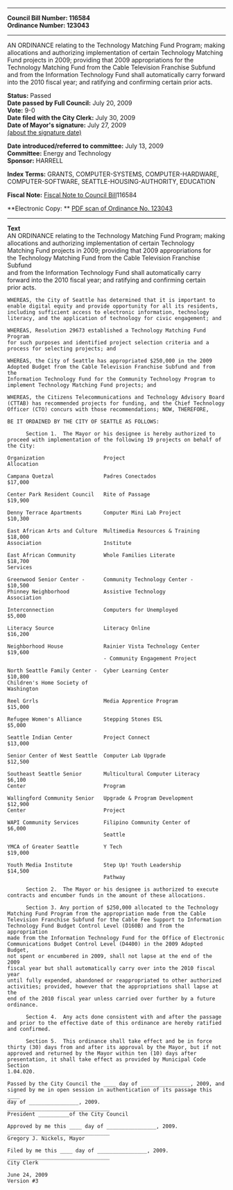 * * * * *  
  
**Council Bill Number: [](#h0)[](#h2)116584**   
**Ordinance Number: 123043**  
  
* * * * *  
  
AN ORDINANCE relating to the Technology Matching Fund Program; making allocations and authorizing implementation of certain Technology Matching Fund projects in 2009; providing that 2009 appropriations for the Technology Matching Fund from the Cable Television Franchise Subfund and from the Information Technology Fund shall automatically carry forward into the 2010 fiscal year; and ratifying and confirming certain prior acts.  
  
**Status:** Passed   
**Date passed by Full Council:** July 20, 2009   
**Vote:** 9-0   
**Date filed with the City Clerk:** July 30, 2009   
**Date of Mayor's signature:** July 27, 2009   
[(about the signature date)](/~public/approvaldate.htm)   
  
  
**Date introduced/referred to committee:** July 13, 2009   
**Committee:** Energy and Technology   
**Sponsor:** HARRELL   
  
**Index Terms:** GRANTS, COMPUTER-SYSTEMS, COMPUTER-HARDWARE, COMPUTER-SOFTWARE, SEATTLE-HOUSING-AUTHORITY, EDUCATION  
  
**Fiscal Note:** [Fiscal Note to Council Bill](http://clerk.seattle.gov/~public/fnote/116584.htm)[](#h1)[](#h3)116584  
  
**Electronic Copy: ** [PDF scan of Ordinance No. 123043](/~archives/Ordinances/Ord_123043.pdf)  
  
* * * * *  
  
**Text**  
    AN ORDINANCE relating to the Technology Matching Fund Program; making  
    allocations and authorizing implementation of certain Technology  
    Matching Fund projects in 2009; providing that 2009 appropriations for  
    the Technology Matching Fund from the Cable Television Franchise Subfund  
    and from the Information Technology Fund shall automatically carry  
    forward into the 2010 fiscal year; and ratifying and confirming certain  
    prior acts.  
  
    WHEREAS, the City of Seattle has determined that it is important to  
    enable digital equity and provide opportunity for all its residents,  
    including sufficient access to electronic information, technology  
    literacy, and the application of technology for civic engagement; and  
  
    WHEREAS, Resolution 29673 established a Technology Matching Fund Program  
    for such purposes and identified project selection criteria and a  
    process for selecting projects; and  
  
    WHEREAS, the City of Seattle has appropriated $250,000 in the 2009  
    Adopted Budget from the Cable Television Franchise Subfund and from the  
    Information Technology Fund for the Community Technology Program to  
    implement Technology Matching Fund projects; and  
  
    WHEREAS, the Citizens Telecommunications and Technology Advisory Board  
    (CTTAB) has recommended projects for funding, and the Chief Technology  
    Officer (CTO) concurs with those recommendations; NOW, THEREFORE,  
  
    BE IT ORDAINED BY THE CITY OF SEATTLE AS FOLLOWS:  
  
          Section 1.  The Mayor or his designee is hereby authorized to  
    proceed with implementation of the following 19 projects on behalf of  
    the City:  
  
    Organization                   Project                           Allocation  
  
    Campana Quetzal                Padres Conectados                 $17,000  
  
    Center Park Resident Council   Rite of Passage                   $19,900  
  
    Denny Terrace Apartments       Computer Mini Lab Project         $10,300  
  
    East African Arts and Culture  Multimedia Resources & Training   $18,000  
    Association                    Institute  
  
    East African Community         Whole Families Literate           $18,700  
    Services  
  
    Greenwood Senior Center -      Community Technology Center -     $10,500  
    Phinney Neighborhood           Assistive Technology  
    Association  
  
    Interconnection                Computers for Unemployed          $5,000  
  
    Literacy Source                Literacy Online                   $16,200  
  
    Neighborhood House             Rainier Vista Technology Center   $19,600  
                                   - Community Engagement Project  
  
    North Seattle Family Center -  Cyber Learning Center             $10,800  
    Children's Home Society of  
    Washington  
  
    Reel Grrls                     Media Apprentice Program          $15,000  
  
    Refugee Women's Alliance       Stepping Stones ESL               $5,000  
  
    Seattle Indian Center          Project Connect                   $13,000  
  
    Senior Center of West Seattle  Computer Lab Upgrade              $12,500  
  
    Southeast Seattle Senior       Multicultural Computer Literacy   $6,100  
    Center                         Program  
  
    Wallingford Community Senior   Upgrade & Program Development     $12,900  
    Center                         Project  
  
    WAPI Community Services        Filipino Community Center of      $6,000  
                                   Seattle  
  
    YMCA of Greater Seattle        Y Tech                            $19,000  
  
    Youth Media Institute          Step Up! Youth Leadership         $14,500  
                                   Pathway  
  
          Section 2.  The Mayor or his designee is authorized to execute  
    contracts and encumber funds in the amount of these allocations.  
  
          Section 3. Any portion of $250,000 allocated to the Technology  
    Matching Fund Program from the appropriation made from the Cable  
    Television Franchise Subfund for the Cable Fee Support to Information  
    Technology Fund Budget Control Level (D160B) and from the appropriation  
    made from the Information Technology Fund for the Office of Electronic  
    Communications Budget Control Level (D4400) in the 2009 Adopted Budget,  
    not spent or encumbered in 2009, shall not lapse at the end of the 2009  
    fiscal year but shall automatically carry over into the 2010 fiscal year  
    until fully expended, abandoned or reappropriated to other authorized  
    activities; provided, however that the appropriations shall lapse at the  
    end of the 2010 fiscal year unless carried over further by a future  
    ordinance.  
  
          Section 4.  Any acts done consistent with and after the passage  
    and prior to the effective date of this ordinance are hereby ratified  
    and confirmed.  
  
          Section 5.  This ordinance shall take effect and be in force  
    thirty (30) days from and after its approval by the Mayor, but if not  
    approved and returned by the Mayor within ten (10) days after  
    presentation, it shall take effect as provided by Municipal Code Section  
    1.04.020.  
  
    Passed by the City Council the ____ day of ________________, 2009, and  
    signed by me in open session in authentication of its passage this ____  
    day of ________________, 2009.  
    _________________________________  
    President __________of the City Council  
  
    Approved by me this ____ day of ________________, 2009.  
    _________________________________  
    Gregory J. Nickels, Mayor  
  
    Filed by me this ____ day of ________________, 2009.  
    _________________________________  
    City Clerk  
  
    June 24, 2009  
    Version #3  
